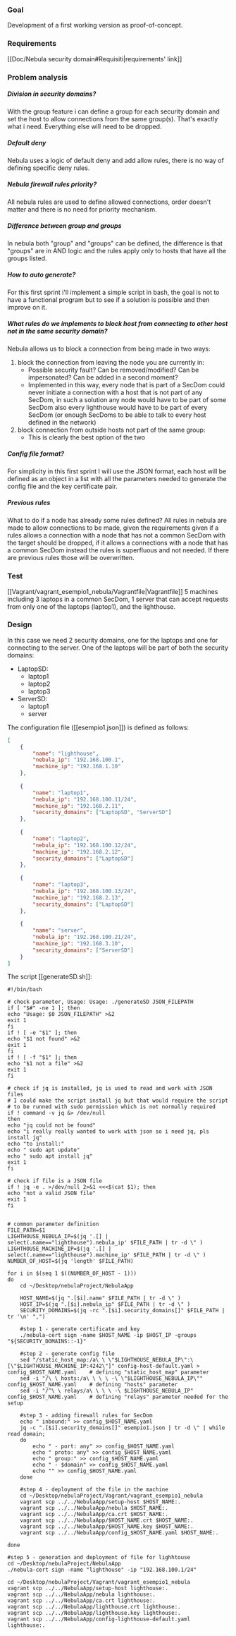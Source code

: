 ### Goal
Development of a first working version as proof-of-concept.

### Requirements
[[Doc/Nebula security domain#Requisiti|requirements' link]]

### Problem analysis
##### Division in security domains?
With the group feature i can define a group for each security domain and set the host to allow connections from the same group(s). That's exactly what i need. Everything else will need to be dropped.
##### Default deny 
Nebula uses a logic of default deny and add allow rules, there is no way of defining specific deny rules.
##### Nebula firewall rules priority?
All nebula rules are used to define allowed connections, order doesn't matter and there is no need for priority mechanism.
##### Difference between group and groups
In nebula both "group" and "groups" can be defined, the difference is that "groups" are in AND logic and the rules apply only to hosts that have all the groups listed.
##### How to auto generate?
For this first sprint i'll implement a simple script in bash, the goal is not to have a functional program but to see if a solution is possible and then improve on it.
##### What rules do we implements to block host from connecting to other host not in the same security domain?
Nebula allows us to block a connection from being made in two ways:
1) block the connection from leaving the node you are currently in:
	- Possible security fault? Can be removed/modified? Can be impersonated? Can be added in a second moment?
	- Implemented in this way, every node that is part of a SecDom could never initiate a connection with a host that is not part of any SecDom, in such a solution any node would have to be part of some SecDom also every lighthouse would have to be part of every SecDom (or enough SecDoms to be able to talk to every host defined in the network)
1) block connection from outside hosts not part of the same group:
	- This is clearly the best option of the two
##### Config file format?
For simplicity in this first sprint I will use the JSON format, each host will be defined as an object in a list with all the parameters needed to generate the config file and the key certificate pair.
##### Previous rules
What to do if a node has already some rules defined? All rules in nebula are made to allow connections to be made, given the requirements given if a rules allows a connection with a node that has not a common SecDom with the target should be dropped, if it allows a connections with a node that has a common SecDom instead the rules is superfluous and not needed.
If there are previous rules those will be overwritten.

### Test
[[Vagrant/vagrant_esempio1_nebula/Vagrantfile|Vagrantfile]]
5 machines including 3 laptops in a common SecDom, 1 server that can accept requests from only one of the laptops (laptop1), and the lighthouse.

### Design
In this case we need 2 security domains, one for the laptops and one for connecting to the server. One of the laptops will be part of both the security domains:
- LaptopSD:
	- laptop1
	- laptop2
	- laptop3
- ServerSD:
	- laptop1
	- server

The configuration file ([[esempio1.json]]) is defined as follows:
``` json
[
    {
        "name": "lighthouse",
        "nebula_ip": "192.168.100.1",
        "machine_ip": "192.168.1.10"
    },
	
    {
        "name": "laptop1",
        "nebula_ip": "192.168.100.11/24",
        "machine_ip": "192.168.2.11",
        "security_domains": ["LaptopSD", "ServerSD"]
    },
	
    {
        "name": "laptop2",
        "nebula_ip": "192.168.100.12/24",
        "machine_ip": "192.168.2.12",
        "security_domains": ["LaptopSD"]      
    },
	
    {
        "name": "laptop3", 
        "nebula_ip": "192.168.100.13/24",
        "machine_ip": "192.168.2.13",
        "security_domains": ["LaptopSD"]      
    },
	
    {
        "name": "server",
        "nebula_ip": "192.168.100.21/24",
        "machine_ip": "192.168.3.10",
        "security_domains": ["ServerSD"]      
    }
]
```

The script [[generateSD.sh]]:
``` shell
#!/bin/bash

# check parameter, Usage: Usage: ./generateSD JSON_FILEPATH
if [ "$#" -ne 1 ]; then
echo "Usage: $0 JSON_FILEPATH" >&2
exit 1
fi
if ! [ -e "$1" ]; then
echo "$1 not found" >&2
exit 1
fi
if ! [ -f "$1" ]; then
echo "$1 not a file" >&2
exit 1
fi

# check if jq is installed, jq is used to read and work with JSON files
# I could make the script install jq but that would require the script
# to be runned with sudo permission which is not normally required
if ! command -v jq &> /dev/null
then
echo "jq could not be found"
echo "i really really wanted to work with json so i need jq, pls install jq"
echo "to install:"
echo " sudo apt update"
echo " sudo apt install jq"
exit 1
fi

# check if file is a JSON file
if ! jq -e . >/dev/null 2>&1 <<<$(cat $1); then
echo "not a valid JSON file"
exit 1
fi


# common parameter definition
FILE_PATH=$1
LIGHTHOUSE_NEBULA_IP=$(jq '.[] | select(.name=="lighthouse").nebula_ip' $FILE_PATH | tr -d \" )
LIGHTHOUSE_MACHINE_IP=$(jq '.[] | select(.name=="lighthouse").machine_ip' $FILE_PATH | tr -d \" )
NUMBER_OF_HOST=$(jq 'length' $FILE_PATH)
  
for i in $(seq 1 $((NUMBER_OF_HOST - 1)))
do
	cd ~/Desktop/nebulaProject/NebulaApp
	  
	HOST_NAME=$(jq ".[$i].name" $FILE_PATH | tr -d \" )
	HOST_IP=$(jq ".[$i].nebula_ip" $FILE_PATH | tr -d \" )
	SECURITY_DOMAINS=$(jq -rc ".[$i].security_domains[]" $FILE_PATH | tr '\n' ",")
	  
	#step 1 - generate certificate and key
	./nebula-cert sign -name $HOST_NAME -ip $HOST_IP -groups "${SECURITY_DOMAINS::-1}"
	  
	#step 2 - generate config file
	sed "/static_host_map:/a\ \ \"$LIGHTHOUSE_NEBULA_IP\":\[\"$LIGHTHOUSE_MACHINE_IP:4242\"]" config-host-default.yaml > config_$HOST_NAME.yaml    # defining "static_host_map" parameter
	sed -i "/\ \ hosts:/a\ \ \ \ -\ \"$LIGHTHOUSE_NEBULA_IP\"" config_$HOST_NAME.yaml    # defining "hosts" parameter
	sed -i "/^\ \ relays/a\ \ \ \ -\ $LIGHTHOUSE_NEBULA_IP" config_$HOST_NAME.yaml    # defining "relays" parameter needed for the setup
	
	#step 3 - adding firewall rules for SecDom 
	echo " inbound:" >> config_$HOST_NAME.yaml
	jq -c ".[$i].security_domains[]" esempio1.json | tr -d \" | while read domain;
	do
		echo " - port: any" >> config_$HOST_NAME.yaml
		echo " proto: any" >> config_$HOST_NAME.yaml
		echo " group:" >> config_$HOST_NAME.yaml
		echo " - $domain" >> config_$HOST_NAME.yaml
		echo "" >> config_$HOST_NAME.yaml
	done
	  
	#step 4 - deployment of the file in the machine
	cd ~/Desktop/nebulaProject/Vagrant/vagrant_esempio1_nebula
	vagrant scp ../../NebulaApp/setup-host $HOST_NAME:.
	vagrant scp ../../NebulaApp/nebula $HOST_NAME:.
	vagrant scp ../../NebulaApp/ca.crt $HOST_NAME:.
	vagrant scp ../../NebulaApp/$HOST_NAME.crt $HOST_NAME:.
	vagrant scp ../../NebulaApp/$HOST_NAME.key $HOST_NAME:.
	vagrant scp ../../NebulaApp/config_$HOST_NAME.yaml $HOST_NAME:.
	  
done

#step 5 - generation and deployment of file for lighhtouse
cd ~/Desktop/nebulaProject/NebulaApp
./nebula-cert sign -name "lighthouse" -ip "192.168.100.1/24"
  
cd ~/Desktop/nebulaProject/Vagrant/vagrant_esempio1_nebula
vagrant scp ../../NebulaApp/setup-host lighthouse:.
vagrant scp ../../NebulaApp/nebula lighthouse:.
vagrant scp ../../NebulaApp/ca.crt lighthouse:.
vagrant scp ../../NebulaApp/lighthouse.crt lighthouse:.
vagrant scp ../../NebulaApp/lighthouse.key lighthouse:.
vagrant scp ../../NebulaApp/config-lighthouse-default.yaml lighthouse:.
```




